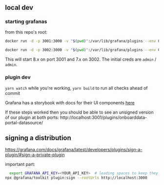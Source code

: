 #

## local dev

### starting grafanas

from this repo's root:

```bash
docker run -d -p 3001:3000 -v "$(pwd)":/var/lib/grafana/plugins --env GF_DEFAULT_APP_MODE=development --name=grafana8 grafana/grafana:8.4.5

docker run -d -p 3002:3000 -v "$(pwd)":/var/lib/grafana/plugins --env GF_DEFAULT_APP_MODE=development --name=grafana7 grafana/grafana:7.5.15
```

This will start 8.x on port 3001 and 7.x on 3002. The initial creds are `admin` / `admin`.

### plugin dev

`yarn watch` while you're working, `yarn build` to run all checks ahead of commit

Grafana has a storybook with docs for their UI components [here](https://developers.grafana.com/ui/latest/index.html?path=/docs/forms-textarea--basic)

If these steps worked then you should be able to see an unsigned version of our plugin at both ports: http://localhost:3001/plugins/onboarddata-portal-datasource/

## signing a distribution

https://grafana.com/docs/grafana/latest/developers/plugins/sign-a-plugin/#sign-a-private-plugin

important part:

```bash
  export GRAFANA_API_KEY=<YOUR_API_KEY>  # leading spaces to keep they key out of your shell history
npx @grafana/toolkit plugin:sign --rootUrls http://localhost:3000
```
